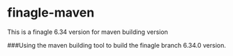 # finagle-maven
This is a finagle 6.34 version for maven building version

###Using the maven building tool to build the finagle branch 6.34.0 version.

